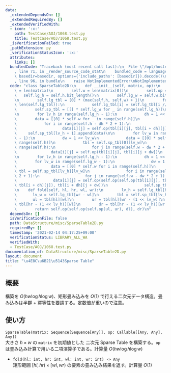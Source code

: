 ```yaml
---
data:
  _extendedDependsOn: []
  _extendedRequiredBy: []
  _extendedVerifiedWith:
  - icon: ':x:'
    path: TestCase/AOJ/1068.test.py
    title: TestCase/AOJ/1068.test.py
  _isVerificationFailed: true
  _pathExtension: py
  _verificationStatusIcon: ':x:'
  attributes:
    links: []
  bundledCode: "Traceback (most recent call last):\n  File \"/opt/hostedtoolcache/Python/3.9.1/x64/lib/python3.9/site-packages/onlinejudge_verify/documentation/build.py\"\
    , line 71, in _render_source_code_stat\n    bundled_code = language.bundle(stat.path,\
    \ basedir=basedir, options={'include_paths': [basedir]}).decode()\n  File \"/opt/hostedtoolcache/Python/3.9.1/x64/lib/python3.9/site-packages/onlinejudge_verify/languages/python.py\"\
    , line 96, in bundle\n    raise NotImplementedError\nNotImplementedError\n"
  code: "class SparseTable2D:\n    def __init__(self, matrix, op):\n        self.h\
    \ = len(matrix)\n        self.w = len(matrix[0])\n        self.op = op\n     \
    \   self.lg_h = self.h.bit_length()\n        self.lg_w = self.w.bit_length()\n\
    \n        self.lg_tbl = [0] * (max(self.h, self.w) + 1)\n        for i in range(2,\
    \ len(self.lg_tbl)):\n            self.lg_tbl[i] = self.lg_tbl[i // 2] + 1\n\n\
    \        self.sp_tbl = [[] * self.lg_w for _ in range(self.lg_h)]\n        self.sp_tbl[0].append(matrix)\n\
    \n        for lv_h in range(self.lg_h - 1):\n            dh = 1 << lv_h\n    \
    \        data = [[0] * self.w for _ in range(self.h)]\n            tbl = self.sp_tbl[lv_h][0]\n\
    \            for i in range(self.h - dh * 2 + 1):\n                for j in range(self.w):\n\
    \                    data[i][j] = self.op(tbl[i][j], tbl[i + dh][j])\n       \
    \     self.sp_tbl[lv_h + 1].append(data)\n\n        for lv_w in range(self.lg_w\
    \ - 1):\n            dw = 1 << lv_w\n            data = [[0] * self.w for _ in\
    \ range(self.h)]\n            tbl = self.sp_tbl[0][lv_w]\n            for i in\
    \ range(self.h):\n                for j in range(self.w - dw * 2 + 1):\n     \
    \               data[i][j] = self.op(tbl[i][j], tbl[i][j + dw])\n            self.sp_tbl[0].append(data)\n\
    \n        for lv_h in range(self.lg_h - 1):\n            dh = 1 << lv_h\n    \
    \        for lv_w in range(self.lg_w - 1):\n                dw = 1 << lv_w\n \
    \               data = [[0] * self.w for i in range(self.h)]\n               \
    \ tbl = self.sp_tbl[lv_h][lv_w]\n                for i in range(self.h - dh *\
    \ 2 + 1):\n                    for j in range(self.w - dw * 2 + 1):\n        \
    \                data[i][j] = self.op(self.op(self.op(tbl[i][j], tbl[i][j + dw]),\
    \ tbl[i + dh][j]), tbl[i + dh][j + dw])\n                self.sp_tbl[lv_h + 1].append(data)\n\
    \n    def fold(self, hl, hr, wl, wr):\n        lv_h = self.lg_tbl[hr - hl]\n \
    \       lv_w = self.lg_tbl[wr - wl]\n        tbl = self.sp_tbl[lv_h][lv_w]\n \
    \       ul = tbl[hl][wl]\n        ur = tbl[hl][wr - (1 << lv_w)]\n        dl =\
    \ tbl[hr - (1 << lv_h)][wl]\n        dr = tbl[hr - (1 << lv_h)][wr - (1 << lv_w)]\n\
    \        return self.op(self.op(self.op(ul, ur), dl), dr)\n"
  dependsOn: []
  isVerificationFile: false
  path: DataStructure/misc/SparseTable2D.py
  requiredBy: []
  timestamp: '2021-02-14 04:17:25+09:00'
  verificationStatus: LIBRARY_ALL_WA
  verifiedWith:
  - TestCase/AOJ/1068.test.py
documentation_of: DataStructure/misc/SparseTable2D.py
layout: document
title: "\u4E8C\u6B21\u5143Sparse Table"
---
```


## 概要
構築を $O(hw\log h\log w)$、矩形畳み込みを $O(1)$ で行える二次元データ構造。畳み込みは半群 + 冪等性を要請する。定数倍が重いので注意。

## 使い方
`SparseTable(matrix: Sequence[Sequence[Any]], op: Callable[[Any, Any], Any])`  
大きさ $h × w$ の `matrix` を初期値とした 二次元 Sparse Table を構築する。`op` は畳み込み計算で用いる二項演算子である。計算量 $O(hw\log h\log w)$

- `fold(hl: int, hr: int, wl: int, wr: int) -> Any`  
矩形範囲 $\lbrack hl, hr) × \lbrack wl, wr)$ の要素の畳み込み結果を返す。計算量 $O(1)$
